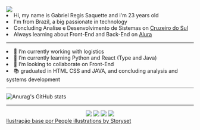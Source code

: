<img src="https://www.impacta.com.br/blog/wp-content/uploads/2017/03/shutterstock_461604766.jpg"/>
    <div>
    <li> Hi, my name is Gabriel Regis Saquette and i'm 23 years old</li>
    <li> I'm from Brazil, a big passionate in technology</li>
    <li> Concluding Analise e Desenvolvimento de Sistemas on <a href="https://www.cruzeirodosul.edu.br/" target="_blank">Cruzeiro do Sul</a></li>
    <li> Always learning about Front-End and Back-End on <a href="https://www.alura.com.br/" target="_blank">Alura</a></li>

</div>

<hr>

 
<li> 🔭 I’m currently working with logistics</li>
<li> 🌱 I’m currently learning Python and React (Type and Java)</li>
<li> 👯 I’m looking to collaborate on Front-End</li>
<li> 📚 graduated in HTML CSS and JAVA, and concluding analysis and systems development</li>
   

<hr>

   
  ![Anurag's GitHub stats](https://github-readme-stats.vercel.app/api?username=gabrielsaquette&theme=gruvbox_light&show_icons=true)
  
  
<hr>
     
  <div align="center">
  <a href="https://www.instagram.com/gabsaquette/" target="_blank"><img src="https://img.shields.io/badge/Instagram-E4405F?style=for-the-badge&logo=instagram&logoColor=white" target="_blank"></a>
    <a href="https://www.twitter.com/gabsaquette/" target="_blank"><img src="https://img.shields.io/badge/Twitter-1DA1F2?style=for-the-badge&logo=twitter&logoColor=white" target="_blank"></a>
    <a href="https://www.linkedin.com/in/gabrielsaquette/" target="_blank"><img src="https://img.shields.io/badge/LinkedIn-0077B5?style=for-the-badge&logo=linkedin&logoColor=white" target="_blank"></a>
    <a href="mailto:" target="_blank"><img src="https://img.shields.io/badge/Gmail-D14836?style=for-the-badge&logo=gmail&logoColor=white" target="_blank"></a>
 
  </div>
<a href="https://storyset.com/people">Ilustração base por People illustrations by Storyset</a>

